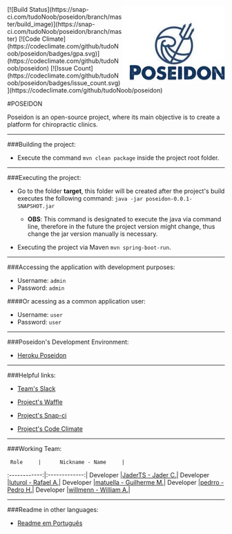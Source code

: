 <a href="http://promisesaplus.com/">
    <img src="/src/main/resources/poseidon_readme.jpg" alt="Poseidon Logo"
         title="Poseidon" align="right" />
</a>
[![Build Status](https://snap-ci.com/tudoNoob/poseidon/branch/master/build_image)](https://snap-ci.com/tudoNoob/poseidon/branch/master)
[![Code Climate](https://codeclimate.com/github/tudoNoob/poseidon/badges/gpa.svg)](https://codeclimate.com/github/tudoNoob/poseidon)
[![Issue Count](https://codeclimate.com/github/tudoNoob/poseidon/badges/issue_count.svg)](https://codeclimate.com/github/tudoNoob/poseidon)

#POSEIDON

Poseidon is an open-source project, where its main objective is to create a platform for chiropractic clinics.

___

###Building the project:

* Execute the command `mvn clean package` inside the project root folder.

___

###Executing the project:

* Go to the folder **target**, this folder will be created after the project's build executes the following command: `java -jar poseidon-0.0.1-SNAPSHOT.jar`
  * **OBS**: This command is designated to execute the java via command line, therefore in the future the project version might change, thus change the jar version manually is necessary.

* Executing the project via Maven `mvn spring-boot-run`.

___

###Accessing the application with development purposes:

* Username: `admin`
* Password: `admin`
 
####Or acessing as a common application user:

* Username: `user`
* Password: `user`

___ 

###Poseidon's Development Environment:

* [Heroku Poseidon](http://poseidon-dev1.herokuapp.com)

___

###Helpful links:

* [Team's Slack](https://tudonoob.slack.com)

* [Project's Waffle](https://waffle.io/tudoNoob/poseidon)

* [Project's Snap-ci](https://snap-ci.com/tudoNoob/poseidon/branch/master)

* [Project's Code Climate](https://codeclimate.com/github/tudoNoob/poseidon/)

___
###Working Team:

     Role     |      Nickname - Name     |
:------------:|:-------------:|
Developer    |[JaderTS - Jader C.](https://github.com/JaderTS)|
Developer    |[luturol - Rafael A.](https://github.com/luturol)|
Developer    |[matuella - Guilherme M.](https://github.com/matuella)|
Developer    |[pedrro - Pedro H.](https://github.com/pedrro)|
Developer    |[willmenn - William A.](https://github.com/willmenn)|

___

###Readme in other languages:

* [Readme em Português](https://github.com/tudoNoob/poseidon/blob/master/readme/README_PT.md)
